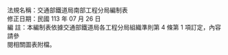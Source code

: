 法規名稱：交通部鐵道局南部工程分局編制表  
修正日期：民國 113 年 07 月 26 日  
編 註：本編制表依據交通部鐵道局各工程分局組織準則第 4 條第 1 項訂定，內容請參  
閱相關圖表附檔。  


